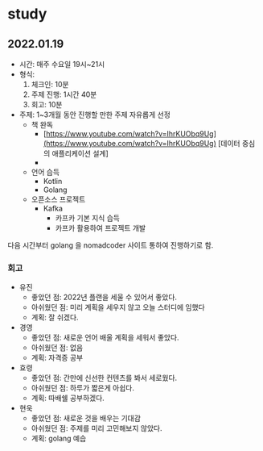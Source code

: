 # study


## 2022.01.19


- 시간: 매주 수요일 19시~21시
- 형식:
    1. 체크인: 10분
    2. 주제 진행: 1시간 40분
    3. 회고: 10분
- 주제: 1~3개월 동안 진행할 만한 주제 자유롭게 선정
    - 책 완독
        - [https://www.youtube.com/watch?v=IhrKUObq9Ug](https://www.youtube.com/watch?v=IhrKUObq9Ug) [데이터 중심의 애플리케이션 설계]
        - 
    - 언어 습득
        - Kotlin
        - Golang
    - 오픈소스 프로젝트
        - Kafka
            - 카프카 기본 지식 습득
            - 카프카 활용하여 프로젝트 개발


다음 시간부터 golang 을 nomadcoder 사이트 통하여 진행하기로 함.


### 회고

- 유진
  - 좋았던 점: 2022년 플랜을 세울 수 있어서 좋았다.
  - 아쉬웠던 점: 미리 계획을 세우지 않고 오늘 스터디에 임했다
  - 계획: 잘 쉬겠다.
- 경영
  - 좋았던 점: 새로운 언어 배울 계획을 세워서 좋았다.
  - 아쉬웠던 점: 없음
  - 계획: 자격증 공부
- 효령
  - 좋았던 점: 간만에 신선한 컨텐츠를 봐서 세로웠다.
  - 아쉬웠던 점: 하루가 짧은게 아쉽다.
  - 계획: 따배쉘 공부하겠다.
- 현욱
  - 좋았던 점: 새로운 것을 배우는 기대감
  - 아쉬웠던 점: 주제를 미리 고민해보지 않았다.
  - 계획: golang 예습

